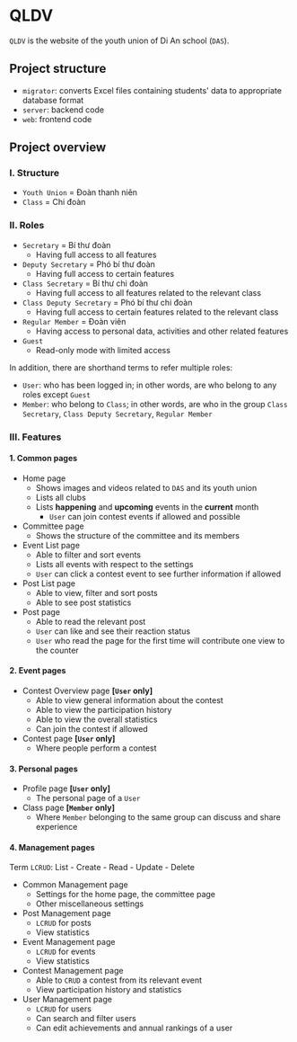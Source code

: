 # QLDV

`QLDV` is the website of the youth union of Di An school (`DAS`).

## Project structure

- `migrator`: converts Excel files containing students' data to appropriate database format
- `server`: backend code
- `web`: frontend code

## Project overview

### I. Structure
- `Youth Union` = Đoàn thanh niên
- `Class` = Chi đoàn

### II. Roles
- `Secretary` = Bí thư đoàn
  - Having full access to all features
- `Deputy Secretary` = Phó bí thư đoàn
  - Having full access to certain features
- `Class Secretary` = Bí thư chi đoàn
  - Having full access to all features related to the relevant class
- `Class Deputy Secretary` = Phó bí thư chi đoàn
  - Having full access to certain features related to the relevant class
- `Regular Member` = Đoàn viên
  - Having access to personal data, activities and other related features
- `Guest`
  - Read-only mode with limited access

In addition, there are shorthand terms to refer multiple roles:
- `User`: who has been logged in; in other words, are who belong to any roles except `Guest`
- `Member`: who belong to `Class`; in other words, are who in the group `Class Secretary`, `Class Deputy Secretary`, `Regular Member`

### III. Features

#### 1. Common pages
- Home page
  - Shows images and videos related to `DAS` and its youth union
  - Lists all clubs
  - Lists **happening** and **upcoming** events in the **current** month
    - `User` can join contest events if allowed and possible
- Committee page
  - Shows the structure of the committee and its members
- Event List page
  - Able to filter and sort events
  - Lists all events with respect to the settings
  - `User` can click a contest event to see further information if allowed
- Post List page
  - Able to view, filter and sort posts
  - Able to see post statistics
- Post page
  - Able to read the relevant post
  - `User` can like and see their reaction status
  - `User` who read the page for the first time will contribute one view to the counter

#### 2. Event pages

- Contest Overview page **[`User` only]**
  - Able to view general information about the contest
  - Able to view the participation history
  - Able to view the overall statistics
  - Can join the contest if allowed
- Contest page **[`User` only]**
  - Where people perform a contest

#### 3. Personal pages

- Profile page **[`User` only]**
  - The personal page of a `User`
- Class page **[`Member` only]**
  - Where `Member` belonging to the same group can discuss and share experience

#### 4. Management pages

Term `LCRUD`: List - Create - Read - Update - Delete

- Common Management page
  - Settings for the home page, the committee page
  - Other miscellaneous settings
- Post Management page
  - `LCRUD` for posts
  - View statistics
- Event Management page
  - `LCRUD` for events
  - View statistics
- Contest Management page
  - Able to `CRUD` a contest from its relevant event
  - View participation history and statistics
- User Management page
  - `LCRUD` for users
  - Can search and filter users
  - Can edit achievements and annual rankings of a user